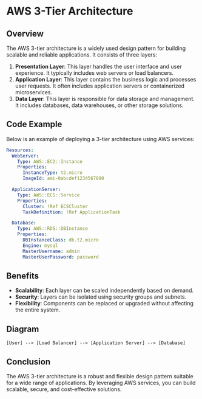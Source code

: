 # AWS 3-Tier Architecture

## Overview

The AWS 3-tier architecture is a widely used design pattern for building scalable and reliable applications. It consists of three layers:

1. **Presentation Layer**: This layer handles the user interface and user experience. It typically includes web servers or load balancers.
2. **Application Layer**: This layer contains the business logic and processes user requests. It often includes application servers or containerized microservices.
3. **Data Layer**: This layer is responsible for data storage and management. It includes databases, data warehouses, or other storage solutions.

## Code Example

Below is an example of deploying a 3-tier architecture using AWS services:

```yaml
Resources:
  WebServer:
    Type: AWS::EC2::Instance
    Properties:
      InstanceType: t2.micro
      ImageId: ami-0abcdef1234567890

  ApplicationServer:
    Type: AWS::ECS::Service
    Properties:
      Cluster: !Ref ECSCluster
      TaskDefinition: !Ref ApplicationTask

  Database:
    Type: AWS::RDS::DBInstance
    Properties:
      DBInstanceClass: db.t2.micro
      Engine: mysql
      MasterUsername: admin
      MasterUserPassword: password
```

## Benefits

- **Scalability**: Each layer can be scaled independently based on demand.
- **Security**: Layers can be isolated using security groups and subnets.
- **Flexibility**: Components can be replaced or upgraded without affecting the entire system.

## Diagram

```
[User] --> [Load Balancer] --> [Application Server] --> [Database]
```

## Conclusion

The AWS 3-tier architecture is a robust and flexible design pattern suitable for a wide range of applications. By leveraging AWS services, you can build scalable, secure, and cost-effective solutions.